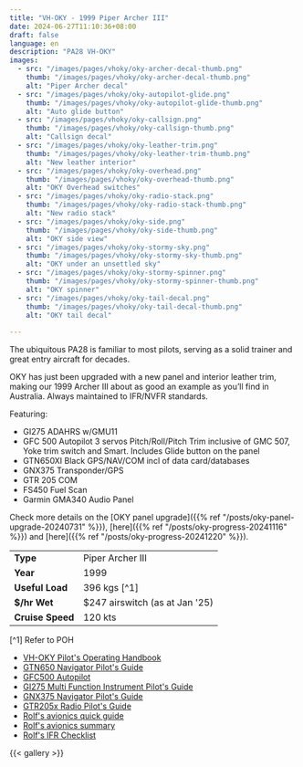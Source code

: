 ```yaml
---
title: "VH-OKY - 1999 Piper Archer III"
date: 2024-06-27T11:10:36+08:00
draft: false
language: en
description: "PA28 VH-OKY"
images:
  - src: "/images/pages/vhoky/oky-archer-decal-thumb.png"
    thumb: "/images/pages/vhoky/oky-archer-decal-thumb.png"
    alt: "Piper Archer decal"
  - src: "/images/pages/vhoky/oky-autopilot-glide.png"
    thumb: "/images/pages/vhoky/oky-autopilot-glide-thumb.png"
    alt: "Auto glide button"
  - src: "/images/pages/vhoky/oky-callsign.png"
    thumb: "/images/pages/vhoky/oky-callsign-thumb.png"
    alt: "Callsign decal"
  - src: "/images/pages/vhoky/oky-leather-trim.png"
    thumb: "/images/pages/vhoky/oky-leather-trim-thumb.png"
    alt: "New leather interior"
  - src: "/images/pages/vhoky/oky-overhead.png"
    thumb: "/images/pages/vhoky/oky-overhead-thumb.png"
    alt: "OKY Overhead switches"
  - src: "/images/pages/vhoky/oky-radio-stack.png"
    thumb: "/images/pages/vhoky/oky-radio-stack-thumb.png"
    alt: "New radio stack"
  - src: "/images/pages/vhoky/oky-side.png"
    thumb: "/images/pages/vhoky/oky-side-thumb.png"
    alt: "OKY side view"
  - src: "/images/pages/vhoky/oky-stormy-sky.png"
    thumb: "/images/pages/vhoky/oky-stormy-sky-thumb.png"
    alt: "OKY under an unsettled sky"
  - src: "/images/pages/vhoky/oky-stormy-spinner.png"
    thumb: "/images/pages/vhoky/oky-stormy-spinner-thumb.png"
    alt: "OKY spinner"
  - src: "/images/pages/vhoky/oky-tail-decal.png"
    thumb: "/images/pages/vhoky/oky-tail-decal-thumb.png"
    alt: "OKY tail decal"
  
---
```


The ubiquitous PA28 is familiar to most pilots, serving as a solid trainer and great entry aircraft for decades.

<div id="bookourplane-login-widget" style="float: right; margin: 0 0 10px 10px;">
  <script id="bopLogin" src="https://bookourplane.com/widget-login.js" data-club="70a3259b45211512acea13e076af7c1a" language="JavaScript" type="text/javascript" async="async"></script>
</div>

OKY has just been upgraded with a new panel and interior leather trim, making our 1999 Archer III about as good an example as you’ll find in Australia. Always maintained to IFR/NVFR standards.

Featuring:

- GI275 ADAHRS w/GMU11
- GFC 500 Autopilot 3 servos Pitch/Roll/Pitch Trim inclusive of GMC 507, Yoke trim switch and Smart. Includes Glide button on the panel
- GTN650XI Black GPS/NAV/COM incl of data card/databases
- GNX375 Transponder/GPS
- GTR 205 COM
- FS450 Fuel Scan
- Garmin GMA340 Audio Panel

Check more details on the [OKY panel upgrade]({{% ref "/posts/oky-panel-upgrade-20240731" %}}), [here]({{% ref "/posts/oky-progress-20241116" %}}) and [here]({{% ref "/posts/oky-progress-20241220" %}}).

|                   |                  |
|-------------------|------------------|
| **Type**          | Piper Archer III |
| **Year**          | 1999             |
| **Useful Load**   | 396 kgs [^1]     |
| **$/hr Wet**      | $247 airswitch (as at Jan '25) |
| **Cruise Speed**  | 120 kts          |

[^1] Refer to POH

- [VH-OKY Pilot's Operating Handbook](VH-OKY-Pilots-Operating-Handbook.pdf)
- [GTN650 Navigator Pilot's Guide](GTN650XI_190-02327-03_f.pdf)
- [GFC500 Autopilot](GFC500_190-02291-07_09.pdf)
- [GI275 Multi Function Instrument Pilot's Guide](GI275-Pilots-Guide.pdf)
- [GNX375 Navigator Pilot's Guide](GNX375_190-02488-01_c.pdf)
- [GTR205x Radio Pilot's Guide](GTR205_190-02766-22_a.pdf)
- [Rolf's avionics quick guide](Quickguide_V1_C.pdf)
- [Rolf's avionics summary](Short-Summary-New-Avionics-in-OKY_V1c.pdf)
- [Rolf's IFR Checklist](IFR-Checklist-PA28-181-Archer-III-VH-OKY-v2c.pdf)

{{< gallery >}}
